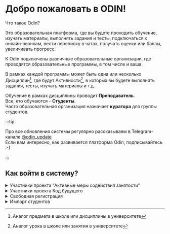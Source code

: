 # Добро пожаловать в ODIN!

Что такое Odin?

Это образовательная платформа, где вы будете проходить обучение, изучать материалы, выполнять задания и тесты, подключаться к онлайн-звонкам, вести переписку в чатах, получать оценки или баллы, увеличивать прогресс.

К Odin подключены различные образовательные организации, где проводятся образовательные программы, в том числе и ваша.

В рамках каждой программы может быть одна или несколько Дисциплин[^1], где будут Активности[^2],  в которых вы будете выполнять задания, тесты, изучать материалы и т.д.&#x20;

Обучение  в рамках дисциплины проводит **Преподаватель**.\
Все, кто обучаются  -  **Студенты**. \
Часто образовательная организация назначает **куратора** для группы студентов.&#x20;

:::tip

Про все обновления системы регулярно рассказываем в Telegram-канале [@odin\_update](https://t.me/+JoF696WdDTxlNjhi) \
Если вам интересно, как развивается платформа Odin, подписывайтесь :-)

:::

## Как войти в систему?

<details>

<summary>Участники проекта "Активные меры содействия занятости" </summary>

За сутки до даты старта для каждого из студентов будет сгенерирован профиль. На почту из заявки придет письмо-приглашение в Odin с инструкцией по установке пароля.

Почта  из заявки  - логин для входа в  Odin.\
Подробнее о личном кабинете гражданина-участника проекта "Активные меры содействия занятости" [здесь](https://informa.gitbook.io/flow-kabinet-grazhdanina).

**Не регистрируйтесь в Odin заранее!**&#x20;

При свободной регистрации не будет прикрепление к обучению до даты старта и есть вероятность создать профиль на другую личную почту, которая не была указана в заявке.&#x20;

</details>

<details>

<summary>Участники проекта Код будущего</summary>

Участники проекта Код будущего подают заявку в У2035 через Госуслуги.&#x20;

Затем после одобрения заявки на платформе У2035 создаётся профиль в Odin, но профиль не прикреплён к Обучению. \
Прикрепление к обучению возможно несколькими способами.&#x20;

Ожидайте дополнительной информации для доступа к обучению.

</details>

<details>

<summary>Свободная регистрация </summary>

На [странице входа](https://odin.study/ru/Account/Login/) можно нажать "Зарегистрироваться" (выбрать, что НЕ являетесь участником проекта "Содействие занятости") или использовать уже имеющиеся аккаунты в других системах.&#x20;

Важно! После регистрации пока вам не назначать роль **Студент** начать обучение не получится. Необходимо дождаться назначание роли или связаться с ответсвенным от образовательной организации и уточнить о назначении.

<img src=".gitbook/assets/image (17).png" alt="" data-size="original">

</details>

<details>

<summary>Импорт студентов </summary>

Ваша образовательная организация может массово добавить студентов, тогда автоматически создасться профиль в  Odin и вы получите уведомление на почту, указанную в файле с импортом пользователей.

**Почта**, на которую поступит уведомление, это ваш **логин** для входа в систему. Пароль вы сможете установить по ссылке в письме.

Доступ к обучению появится, после назначения роли **Студент**

</details>

[^1]: Аналог предмета в школе или дисциплины в университете

[^2]: Аналог урока в школе или занятия в университете

